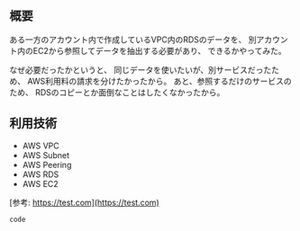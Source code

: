 <!--
title:   AWSのアカウントが分かれたVPC間をPeeringしてRDSからデータを抽出した件
tags:    AWS,RDS,peering,subnet,vpc
id:      b5c1a420dc980a8f3518
private: false
-->
## 概要
ある一方のアカウント内で作成しているVPC内のRDSのデータを、
別アカウント内のEC2から参照してデータを抽出する必要があり、
できるかやってみた。

なぜ必要だったかというと、
同じデータを使いたいが、別サービスだったため、
AWS利用料の請求を分けたかったから。
あと、参照するだけのサービスのため、
RDSのコピーとか面倒なことはしたくなかったから。

## 利用技術
- AWS VPC
- AWS Subnet
- AWS Peering
- AWS RDS
- AWS EC2

[参考: https://test.com](https://test.com)

```php:filename.php
code
```
